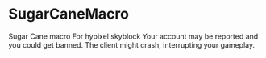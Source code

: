# SugarCaneMacro
Sugar Cane macro For hypixel skyblock
Your account may be reported and you could get banned.
The client might crash, interrupting your gameplay.

